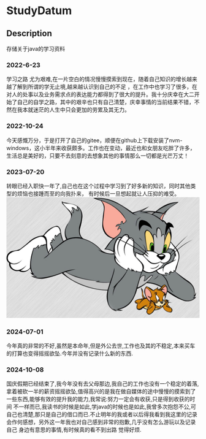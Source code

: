 # StudyDatum

## Description
存储关于java的学习资料



### 2022-6-23

学习之路 尤为艰难,在一片空白的情况慢慢摸索到现在，随着自己知识的增长越来越了解到所谓的学无止境,越来越认识到自己的不足 ，在工作中也学习了很多，在对人的处事以及业务需求点的表达能力都得到了很大的提升。我十分庆幸在大二开始了自己的自学之路，其中的艰辛也只有自己清楚，庆幸事情的当前结果不错，不然在我本就迷茫的人生中只会更加的劳累及其无力。   

### 2022-10-24
今天感慨万分，于是打开了自己的gitee，顺便在github上下载安装了nvm-windows，这小半年来收获颇多。工作也在变动，最近也和女朋友吃胖了许多，生活总是美好的，只要不去刻意的去想象其他的事情那么一切都是光芒万丈！

###   2023-07-20
转眼已经入职快一年了,自己也在这个过程中学习到了好多新的知识，同时其他类型的烦恼也接踵而至的向我扑来，
有时候后一旦想起就让人压抑的难受。
![输入图片说明](imageback3.jpeg)

### 2024-07-01
今年真的非常的不好,虽然是本命年,但是外公去世,工作也及其的不稳定,本来买车的打算也变得摇摇欲坠.今年并没有记录什么新的东西.


### 2024-10-08
国庆假期已经结束了,我今年没有去父母那边,我自己的工作也没有一个稳定的着落,拿着被砍一半的薪资摇摇欲坠,值得高兴的是我在做自媒体的途中慢慢的摸索到了一些东西,能够有效的提升我的能力,我常说:努力一定会有收获,只是得到收获的时间
不一样而已,我读书的时候是如此,学java的时候也是如此,我曾多次抱怨不公,可自己也清楚,那只是自己的借口而已.不止明年的我或者以后得我看到我这里的记录会作何感想，另外这一年我也对自己感到非常的抱歉,几乎没有怎么游玩以及记录自己
身边有意思的事情,有时候真的看不到出路 觉得好烦.


                   
